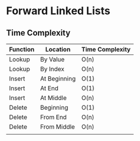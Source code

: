 
# Forward Linked Lists

## Time Complexity

| Function | Location     | Time Complexity |
|----------|--------------|-----------------|
| Lookup   | By Value     | O(n)            |
| Lookup   | By Index     | O(n)            |
| Insert   | At Beginning | O(1)            |
| Insert   | At End       | O(1)            |
| Insert   | At Middle    | O(n)            |
| Delete   | Beginning    | O(1)            |
| Delete   | From End     | O(n)            |
| Delete   | From Middle  | O(n)            |
|          |              |                 |